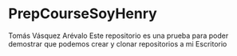 # PrepCourseSoyHenry
Tomás Vásquez Arévalo Este repositorio es una prueba para poder demostrar que podemos crear y clonar repositorios a mi Escritorio
